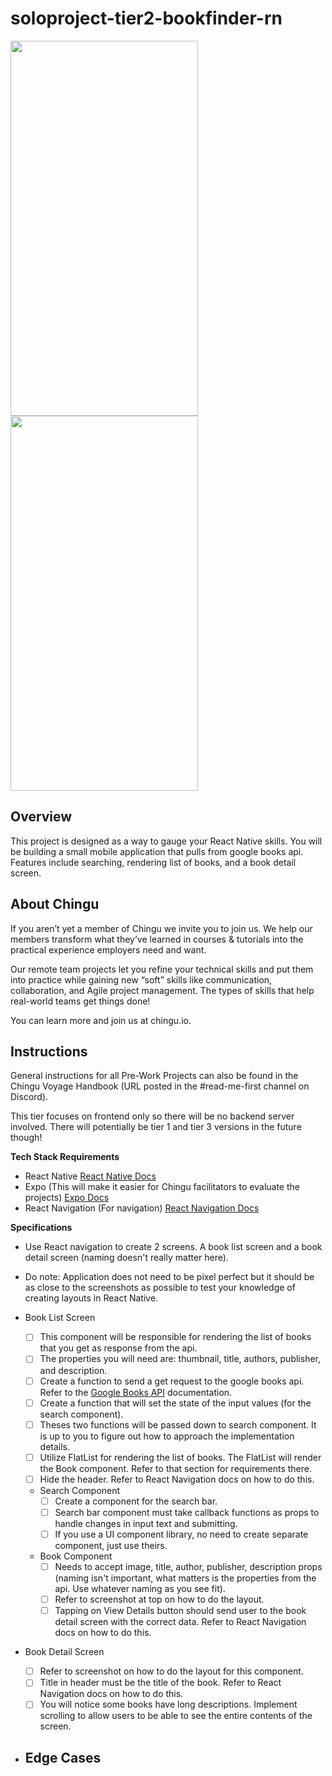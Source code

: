 # soloproject-tier2-bookfinder-rn

<div>
  <img src="https://i.imgur.com/LLY2UTf.png" width=300 height=600 />
  <img src="https://i.imgur.com/GLi68nT.png" width=300 height=600 />
</div>

## Overview

This project is designed as a way to gauge your React Native skills. You will be building a small mobile application
that pulls from google books api. Features include searching, rendering list of books, and a book detail screen.

## About Chingu

If you aren’t yet a member of Chingu we invite you to join us. We help our members transform what they’ve learned in courses & tutorials into the practical experience employers need and want.

Our remote team projects let you refine your technical skills and put them into practice while gaining new “soft” skills like communication, collaboration, and Agile project management. The types of skills that help real-world teams get things done!

You can learn more and join us at chingu.io.

## Instructions

General instructions for all Pre-Work Projects can also be found in the Chingu Voyage Handbook (URL posted in the #read-me-first channel on Discord).

This tier focuses on frontend only so there will be no backend server involved. There will potentially be tier 1 and tier 3 versions in the future though!

**Tech Stack Requirements**

- React Native [React Native Docs](https://reactnative.dev/)
- Expo (This will make it easier for Chingu facilitators to evaluate the projects) [Expo Docs](https://docs.expo.dev/)
- React Navigation (For navigation) [React Navigation Docs](https://reactnavigation.org/docs/getting-started/)

**Specifications**

- Use React navigation to create 2 screens. A book list screen and a book detail screen (naming doesn't really matter here).
- Do note: Application does not need to be pixel perfect but it should be as close to the screenshots as possible to test your knowledge of creating layouts in React Native.

- Book List Screen
  - [ ]  This component will be responsible for rendering the list of books that you get as response from the api.
  - [ ]  The properties you will need are: thumbnail, title, authors, publisher, and description.
  - [ ] Create a function to send a get request to the google books api. Refer to the [Google Books API](https://developers.google.com/books/) documentation.
  - [ ] Create a function that will set the state of the input values (for the search component).
  - [ ] Theses two functions will be passed down to search component. It is up to you to figure out how to approach the implementation details.
  - [ ] Utilize FlatList for rendering the list of books. The FlatList will render the Book component. Refer to that section for requirements there.
  - [ ] Hide the header. Refer to React Navigation docs on how to do this.
  - Search Component
    - [ ] Create a component for the search bar.
    - [ ] Search bar component must take callback functions as props to handle changes in input text and submitting.
    - [ ] If you use a UI component library, no need to create separate component, just use theirs.
  - Book Component
    - [ ]  Needs to accept image, title, author, publisher, description props (naming isn't important, what matters is the properties from the api. Use whatever naming as you see fit).
    - [ ]  Refer to screenshot at top on how to do the layout.
    - [ ]  Tapping on View Details button should send user to the book detail screen with the correct data. Refer to React Navigation docs on how to do this.
    
- Book Detail Screen
  - [ ] Refer to screenshot on how to do the layout for this component.
  - [ ] Title in header must be the title of the book. Refer to React Navigation docs on how to do this.
  - [ ] You will notice some books have long descriptions. Implement scrolling to allow users to be able to see the entire contents of the screen.

- Edge Cases
  - 


    
    



